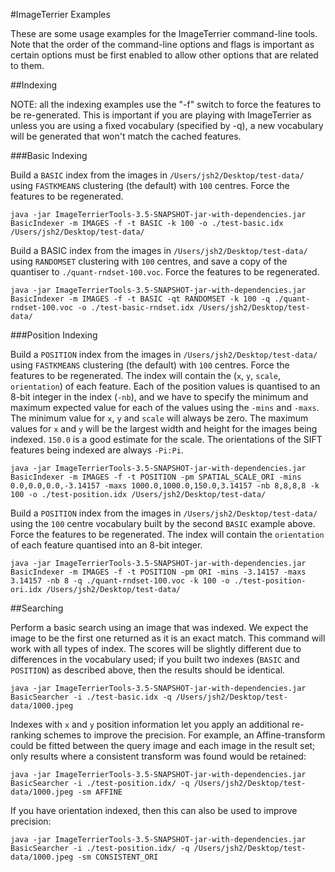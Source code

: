 #ImageTerrier Examples

These are some usage examples for the ImageTerrier command-line tools. Note that the order of the command-line options and flags is important as certain options
must be first enabled to allow other options that are related to them.

##Indexing

NOTE: all the indexing examples use the "-f" switch to force the features to be re-generated. This is important if you are playing with ImageTerrier as unless you
are using a fixed vocabulary (specified by -q), a new vocabulary will be generated that won't match the cached features.

###Basic Indexing

Build a `BASIC` index from the images in `/Users/jsh2/Desktop/test-data/` using `FASTKMEANS` clustering  (the default) with `100` centres. Force the features to be regenerated.

	java -jar ImageTerrierTools-3.5-SNAPSHOT-jar-with-dependencies.jar BasicIndexer -m IMAGES -f -t BASIC -k 100 -o ./test-basic.idx /Users/jsh2/Desktop/test-data/


Build a BASIC index from the images in `/Users/jsh2/Desktop/test-data/` using `RANDOMSET` clustering with `100` centres, and save a copy of the quantiser to `./quant-rndset-100.voc`. Force the features to be regenerated.

	java -jar ImageTerrierTools-3.5-SNAPSHOT-jar-with-dependencies.jar BasicIndexer -m IMAGES -f -t BASIC -qt RANDOMSET -k 100 -q ./quant-rndset-100.voc -o ./test-basic-rndset.idx /Users/jsh2/Desktop/test-data/

###Position Indexing

Build a `POSITION` index from the images in `/Users/jsh2/Desktop/test-data/` using `FASTKMEANS` clustering  (the default) with `100` centres. Force the features to be regenerated. The index will contain the (`x`, `y`, `scale`, `orientation`) of each feature. Each of the position values is quantised to an 8-bit integer in the index (`-nb`), and we have to specify the minimum and maximum expected value for each of the values using the `-mins` and `-maxs`. The minimum value for `x`, `y` and `scale` will always be zero. The maximum values for `x` and `y` will be the largest width and height for the images being indexed. `150.0` is a good estimate for the scale. The orientations of the SIFT features being indexed are always `-Pi:Pi`.

	java -jar ImageTerrierTools-3.5-SNAPSHOT-jar-with-dependencies.jar BasicIndexer -m IMAGES -f -t POSITION -pm SPATIAL_SCALE_ORI -mins 0.0,0.0,0.0,-3.14157 -maxs 1000.0,1000.0,150.0,3.14157 -nb 8,8,8,8 -k 100 -o ./test-position.idx /Users/jsh2/Desktop/test-data/


Build a `POSITION` index from the images in `/Users/jsh2/Desktop/test-data/` using the `100` centre vocabulary built by the second `BASIC` example above. Force the features to be regenerated. The index will contain the `orientation` of each feature quantised into an 8-bit integer.

	java -jar ImageTerrierTools-3.5-SNAPSHOT-jar-with-dependencies.jar BasicIndexer -m IMAGES -f -t POSITION -pm ORI -mins -3.14157 -maxs 3.14157 -nb 8 -q ./quant-rndset-100.voc -k 100 -o ./test-position-ori.idx /Users/jsh2/Desktop/test-data/
	
##Searching

Perform a basic search using an image that was indexed. We expect the image to be the first one returned as it is an exact match. This command will work with all types of index. The scores will be slightly different due to differences in the vocabulary used; if you built two indexes (`BASIC` and `POSITION`) as described above, then the results should be identical.

	java -jar ImageTerrierTools-3.5-SNAPSHOT-jar-with-dependencies.jar BasicSearcher -i ./test-basic.idx -q /Users/jsh2/Desktop/test-data/1000.jpeg

Indexes with `x` and `y` position information let you apply an additional re-ranking schemes to improve the precision. For example, an Affine-transform could be fitted between the query image and each image in the result set; only results where a consistent transform was found would be retained:

	java -jar ImageTerrierTools-3.5-SNAPSHOT-jar-with-dependencies.jar BasicSearcher -i ./test-position.idx/ -q /Users/jsh2/Desktop/test-data/1000.jpeg -sm AFFINE
	
If you have orientation indexed, then this can also be used to improve precision:
	
	java -jar ImageTerrierTools-3.5-SNAPSHOT-jar-with-dependencies.jar BasicSearcher -i ./test-position.idx/ -q /Users/jsh2/Desktop/test-data/1000.jpeg -sm CONSISTENT_ORI	
	
	